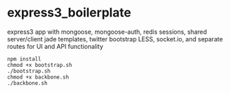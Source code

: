 express3_boilerplate
====================

express3 app with mongoose, mongoose-auth, redis sessions, shared server/client jade templates, twitter bootstrap LESS, socket.io, and separate routes for UI and API functionality

```
npm install
chmod +x bootstrap.sh
./bootstrap.sh
chmod +x backbone.sh
./backbone.sh
```
